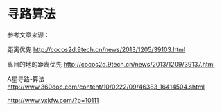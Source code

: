 # 寻路算法

参考文章来源：


距离优先
http://cocos2d.9tech.cn/news/2013/1205/39103.html

离目的地的距离优先
http://cocos2d.9tech.cn/news/2013/1209/39137.html

A星寻路-算法
http://www.360doc.com/content/10/0222/09/46383_16414504.shtml

http://www.yxkfw.com/?p=10111


## 
